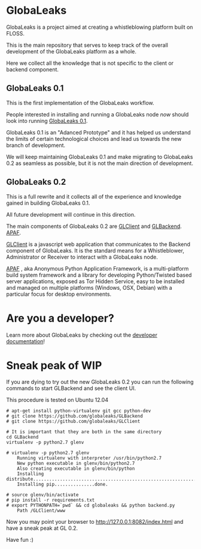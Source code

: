 # GlobaLeaks

GlobaLeaks is a project aimed at creating a whistleblowing platform built on FLOSS.

This is the main repository that serves to keep track of the overall
development of the GlobaLeaks platform as a whole.

Here we collect all the knowledge that is not specific to the client or backend
component.

## GlobaLeaks 0.1

This is the first implementation of the GlobaLeaks workflow.

People interested in installing and running a GlobaLeaks node *now* should look
into running [GlobaLeaks 0.1](https://github.com/globaleaks/GlobaLeaks-0.1.git).

GlobaLeaks 0.1 is an "Adanced Prototype" and it has helped us understand the
limits of certain technological choices and lead us towards the new branch of
development.

We will keep maintaining GlobaLeaks 0.1 and make migrating to GlobaLeaks 0.2 as
seamless as possible, but it is not the main direction of development.

## GlobaLeaks 0.2

This is a full rewrite and it collects all of the experience and knowledge
gained in building GlobaLeaks 0.1.

All future development will continue in this direction.

The main components of GlobaLeaks 0.2 are
[GLClient](https://github.com/globaleaks/GLClient.git) and
[GLBackend](https://github.com/globaleaks/GLBackend.git).
[APAF](https://github.com/globaleaks/APAF.git).

[GLClient](https://github.com/globaleaks/GLClient.git) is a javascript web
application that communicates to the Backend component of GlobaLeaks. It is the
standard means for a Whistleblower, Administrator or Receiver to interact with
a GlobaLeaks node.

[APAF](https://github.com/globaleaks/APAF.git) , aka Anonymous Python Application Framework, 
is a multi-platform build system framework and a library for developing Python/Twisted based 
server applications, exposed as Tor Hidden Service, easy to be installed and managed on multiple
platforms (Windows, OSX, Debian) with a particular focus for desktop environments.


# Are you a developer?

Learn more about GlobaLeaks by checking out the [developer documentation](https://github.com/globaleaks/GlobaLeaks/wiki/Home)!

# Sneak peak of WIP

If you are dying to try out the new GlobaLeaks 0.2 you can run the following commands to start GLBackend and see the client UI.

This procedure is tested on Ubuntu 12.04

    # apt-get install python-virtualenv git gcc python-dev
    # git clone https://github.com/globaleaks/GLBackend
    # git clone https://github.com/globaleaks/GLClient

    # It is important that they are both in the same directory
    cd GLBackend
    virtualenv -p python2.7 glenv

    # virtualenv -p python2.7 glenv
        Running virtualenv with interpreter /usr/bin/python2.7
        New python executable in glenv/bin/python2.7
        Also creating executable in glenv/bin/python
        Installing distribute.............................................................................................................................................................................................done.
        Installing pip...............done.

    # source glenv/bin/activate
    # pip install -r requirements.txt
    # export PYTHONPATH=`pwd` && cd globaleaks && python backend.py
        Path /GLClient/www
    
Now you may point your browser to http://127.0.0.1:8082/index.html and have a sneak peak at GL 0.2.

Have fun :)


